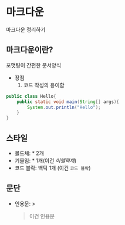 # 마크다운

마크다운 정리하기



## 마크다운이란?

포맷팅이 간편한 문서양식

* 장점
  1. 코드 작성의 용이함

```java
public class Hello{
    public static void main(String[] args){
        System.out.println("Hello");
    }
}
```



## 스타일

* 볼드체: * 2개
* 기울임: * 1개(이건 *이텔릭체*)
* 코드 블락: 백틱 1개 (이건 `코드 블락`)



## 문단

* 인용문: >

  > 이건 인용문